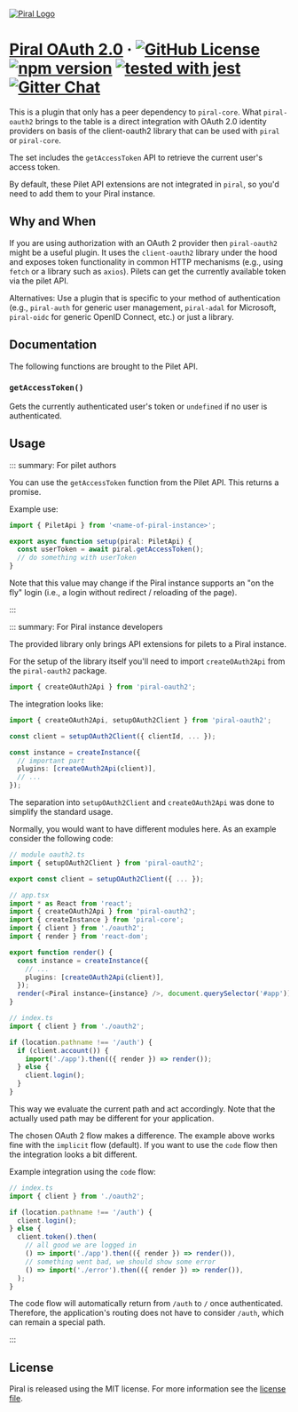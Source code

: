[![Piral Logo](https://github.com/smapiot/piral/raw/main/docs/assets/logo.png)](https://piral.io)

# [Piral OAuth 2.0](https://piral.io) &middot; [![GitHub License](https://img.shields.io/badge/license-MIT-blue.svg)](https://github.com/smapiot/piral/blob/main/LICENSE) [![npm version](https://img.shields.io/npm/v/piral-oauth2.svg?style=flat)](https://www.npmjs.com/package/piral-oauth2) [![tested with jest](https://img.shields.io/badge/tested_with-jest-99424f.svg)](https://jestjs.io) [![Gitter Chat](https://badges.gitter.im/gitterHQ/gitter.png)](https://gitter.im/piral-io/community)

This is a plugin that only has a peer dependency to `piral-core`. What `piral-oauth2` brings to the table is a direct integration with OAuth 2.0 identity providers on basis of the client-oauth2 library that can be used with `piral` or `piral-core`.

The set includes the `getAccessToken` API to retrieve the current user's access token.

By default, these Pilet API extensions are not integrated in `piral`, so you'd need to add them to your Piral instance.

## Why and When

If you are using authorization with an OAuth 2 provider then `piral-oauth2` might be a useful plugin. It uses the `client-oauth2` library under the hood and exposes token functionality in common HTTP mechanisms (e.g., using `fetch` or a library such as `axios`). Pilets can get the currently available token via the pilet API.

Alternatives: Use a plugin that is specific to your method of authentication (e.g., `piral-auth` for generic user management, `piral-adal` for Microsoft, `piral-oidc` for generic OpenID Connect, etc.) or just a library.

## Documentation

The following functions are brought to the Pilet API.

### `getAccessToken()`

Gets the currently authenticated user's token or `undefined` if no user is authenticated.

## Usage

::: summary: For pilet authors

You can use the `getAccessToken` function from the Pilet API. This returns a promise.

Example use:

```ts
import { PiletApi } from '<name-of-piral-instance>';

export async function setup(piral: PiletApi) {
  const userToken = await piral.getAccessToken();
  // do something with userToken
}
```

Note that this value may change if the Piral instance supports an "on the fly" login (i.e., a login without redirect / reloading of the page).

:::

::: summary: For Piral instance developers

The provided library only brings API extensions for pilets to a Piral instance.

For the setup of the library itself you'll need to import `createOAuth2Api` from the `piral-oauth2` package.

```ts
import { createOAuth2Api } from 'piral-oauth2';
```

The integration looks like:

```ts
import { createOAuth2Api, setupOAuth2Client } from 'piral-oauth2';

const client = setupOAuth2Client({ clientId, ... });

const instance = createInstance({
  // important part
  plugins: [createOAuth2Api(client)],
  // ...
});
```

The separation into `setupOAuth2Client` and `createOAuth2Api` was done to simplify the standard usage.

Normally, you would want to have different modules here. As an example consider the following code:

```ts
// module oauth2.ts
import { setupOAuth2Client } from 'piral-oauth2';

export const client = setupOAuth2Client({ ... });

// app.tsx
import * as React from 'react';
import { createOAuth2Api } from 'piral-oauth2';
import { createInstance } from 'piral-core';
import { client } from './oauth2';
import { render } from 'react-dom';

export function render() {
  const instance = createInstance({
    // ...
    plugins: [createOAuth2Api(client)],
  });
  render(<Piral instance={instance} />, document.querySelector('#app'));
}

// index.ts
import { client } from './oauth2';

if (location.pathname !== '/auth') {
  if (client.account()) {
    import('./app').then(({ render }) => render());
  } else {
    client.login();
  }
}
```

This way we evaluate the current path and act accordingly. Note that the actually used path may be different for your application.

The chosen OAuth 2 flow makes a difference. The example above works fine with the `implicit` flow (default). If you want to use the `code` flow then the integration looks a bit different.

Example integration using the `code` flow:

```ts
// index.ts
import { client } from './oauth2';

if (location.pathname !== '/auth') {
  client.login();
} else {
  client.token().then(
    // all good we are logged in
    () => import('./app').then(({ render }) => render()),
    // something went bad, we should show some error
    () => import('./error').then(({ render }) => render()),
  );
}
```

The code flow will automatically return from `/auth` to `/` once authenticated. Therefore, the application's routing does not have to consider `/auth`, which can remain a special path.

:::

## License

Piral is released using the MIT license. For more information see the [license file](./LICENSE).
